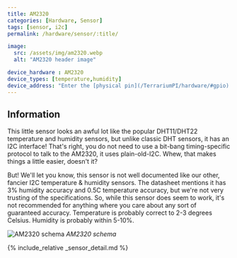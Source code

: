 ```yaml
---
title: AM2320
categories: [Hardware, Sensor]
tags: [sensor, i2c]
permalink: /hardware/sensor/:title/

image:
  src: /assets/img/am2320.webp
  alt: "AM2320 header image"

device_hardware : AM2320
device_types: [temperature,humidity]
device_address: "Enter the [physical pin](/TerrariumPI/hardware/#gpio) number where the data is connected<br />Ex: `27`"
---
```


## Information
This little sensor looks an awful lot like the popular DHT11/DHT22 temperature and humidity sensors, but unlike classic DHT sensors, it has an I2C interface! That's right, you do not need to use a bit-bang timing-specific protocol to talk to the AM2320, it uses plain-old-I2C. Whew, that makes things a little easier, doesn't it?

But! We'll let you know, this sensor is not well documented like our other, fancier I2C temperature & humidity sensors. The datasheet mentions it has 3% humidity accuracy and 0.5C temperature accuracy, but we're not very trusting of the specifications. So, while this sensor does seem to work, it's not recommended for anything where you care about any sort of guaranteed accuracy. Temperature is probably correct to 2-3 degrees Celsius. Humidity is probably within 5-10%.

![AM2320 schema](/assets/img/am2320-schema.webp)
_AM2320 schema_

{% include_relative _sensor_detail.md %}